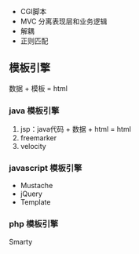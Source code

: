 
* CGI脚本
* MVC 分离表现层和业务逻辑
* 解耦
* 正则匹配

## 模板引擎
数据 + 模板 = html

### java 模板引擎
1. jsp：java代码 + 数据 + html = html
2. freemarker
3. velocity

### javascript 模板引擎
* Mustache
* jQuery
* Template

### php 模板引擎
Smarty




